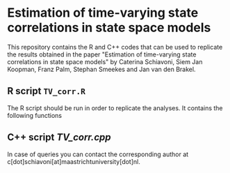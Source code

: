 # Estimation of time-varying state correlations in state space models

This repository contains the R and C++ codes that can be used to replicate the results obtained in the paper "Estimation of time-varying state correlations in state space models" by Caterina Schiavoni, Siem Jan Koopman, Franz Palm, Stephan Smeekes and Jan van den Brakel.


## R script ``TV_corr.R``

The R script should be run in order to replicate the analyses. It contains the following functions



## C++ script *TV_corr.cpp*


In case of queries you can contact the corresponding author at c[dot]schiavoni[at]maastrichtuniversity[dot]nl.
